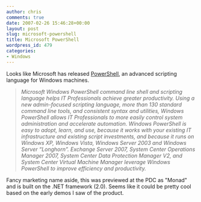 ```yaml
---
author: chris
comments: true
date: 2007-02-26 15:46:28+00:00
layout: post
slug: microsoft-powershell
title: Microsoft PowerShell
wordpress_id: 479
categories:
- Windows
---
```


Looks like Microsoft has released [PowerShell](http://www.microsoft.com/windowsserver2003/technologies/management/powershell/default.mspx), an advanced scripting language for Windows machines.




> 
> _Microsoft Windows PowerShell command line shell and scripting language helps IT Professionals achieve greater productivity. Using a new admin-focused scripting language, more than 130 standard command line tools, and consistent syntax and utilities, Windows PowerShell allows IT Professionals to more easily control system administration and accelerate automation. Windows PowerShell is easy to adopt, learn, and use, because it works with your existing IT infrastructure and existing script investments, and because it runs on Windows XP, Windows Vista, Windows Server 2003 and Windows Server “Longhorn”. Exchange Server 2007, System Center Operations Manager 2007, System Center Data Protection Manager V2, and System Center Virtual Machine Manager leverage Windows PowerShell to improve efficiency and productivity._
> 
> 



Fancy marketing name aside, this was previewed at the PDC as "Monad" and is built on the .NET framework (2.0). Seems like it could be pretty cool based on the early demos I saw of the product.




> 
> 

